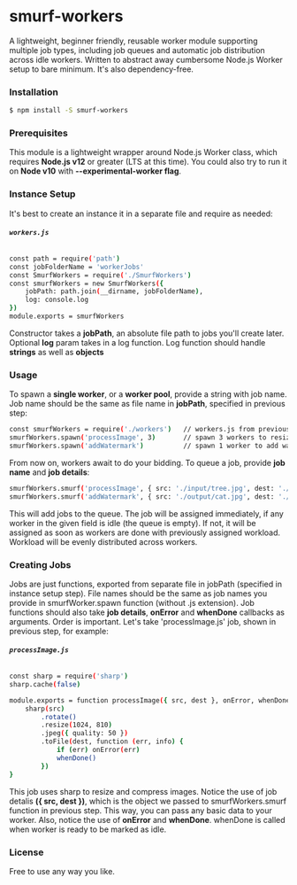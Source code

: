 # smurf-workers
A lightweight, beginner friendly, reusable worker module supporting multiple job types, including job queues and automatic job distribution across idle workers. Written to abstract away cumbersome Node.js Worker setup to bare minimum. It's also dependency-free.

### Installation
```sh
$ npm install -S smurf-workers
```

### Prerequisites
This module is a lightweight wrapper around Node.js Worker class, which requires **Node.js v12** or greater (LTS at this time). You could also try to run it on **Node v10** with **--experimental-worker flag**.

### Instance Setup

It's best to create an instance it in a separate file and require as needed:

###### **`workers.js`**
```sh
const path = require('path')
const jobFolderName = 'workerJobs'
const SmurfWorkers = require('./SmurfWorkers')
const smurfWorkers = new SmurfWorkers({
    jobPath: path.join(__dirname, jobFolderName),
    log: console.log
})
module.exports = smurfWorkers
```

Constructor takes a **jobPath**, an absolute file path to jobs you'll create later. Optional **log** param takes in a log function. Log function should handle **strings** as well as **objects**

### Usage
To spawn a **single worker**, or a **worker pool**, provide a string with job name. Job name should be the same as file name in **jobPath**, specified in previous step:
```sh
const smurfWorkers = require('./workers')   // workers.js from previous step
smurfWorkers.spawn('processImage', 3)       // spawn 3 workers to resize images
smurfWorkers.spawn('addWatermark')          // spawn 1 worker to add watermarks
```
From now on, workers await to do your bidding. To queue a job, provide **job name** and **job details**:
```sh
smurfWorkers.smurf('processImage', { src: './input/tree.jpg', dest: './output/tree.jpg' })
smurfWorkers.smurf('addWatermark', { src: './output/cat.jpg', dest: './output/cat.jpg' })
```
This will add jobs to the queue. The job will be assigned immediately, if any worker in the given field is idle (the queue is empty). If not, it will be assigned as soon as workers are done with previously assigned workload. Workload will be evenly distributed across workers.

### Creating Jobs
Jobs are just functions, exported from separate file in jobPath (specified in instance setup step). File names should be the same as job names you provide in smurfWorker.spawn function (without .js extension). Job functions should also take **job details**, **onError** and **whenDone** callbacks as arguments. Order is important. Let's take 'processImage.js' job, shown in previous step, for example:

###### **`processImage.js`**
```sh
const sharp = require('sharp')
sharp.cache(false)

module.exports = function processImage({ src, dest }, onError, whenDone) {
	sharp(src)
		.rotate()
		.resize(1024, 810)
		.jpeg({ quality: 50 })
		.toFile(dest, function (err, info) {
			if (err) onError(err)
			whenDone()
		}) 
}
```

This job uses sharp to resize and compress images. Notice the use of job detalis **({ src, dest })**, which is the object we passed to smurfWorkers.smurf function in previous step. This way, you can pass any basic data to your worker. Also, notice the use of **onError** and **whenDone**. whenDone is called when worker is ready to be marked as idle.

### License
Free to use any way you like.